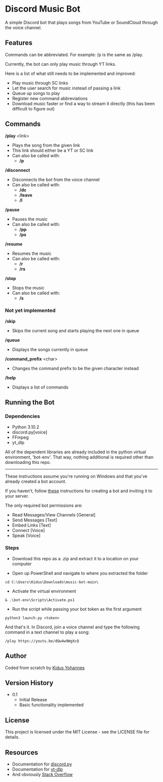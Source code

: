 # Discord Music Bot

A simple Discord bot that plays songs from YouTube or SoundCloud through the voice channel.

## Features

Commands can be abbreviated. For example: /p is the same as /play.

Currently, the bot can only play music through YT links.

Here is a list of what still needs to be implemented and improved:

* Play music through SC links
* Let the user search for music instead of passing a link
* Queue up songs to play
* Register new command abbreviations
* Download music faster or find a way to stream it directly (this has been difficult to figure out)

## Commands

**/play** &lt;link&gt;

* Plays the song from the given link
* This link should either be a YT or SC link
* Can also be called with: 
    * **/p**

**/disconnect**
* Disconnects the bot from the voice channel
* Can also be called with: 
    * **/dc**
    * **/leave**
    * **/l**

**/pause**
* Pauses the music
* Can also be called with: 
    * **/pp**
    * **/ps**

**/resume**
* Resumes the music
* Can also be called with: 
    * **/r**
    * **/rs**

**/stop**
* Stops the music
* Can also be called with: 
    * **/s**

### Not yet implemented

**/skip**
* Skips the current song and starts playing the next one in queue

**/queue**
* Displays the songs currently in queue

**/command_prefix** &lt;char&gt;
* Changes the command prefix to be the given character instead

**/help**
* Displays a list of commands

## Running the Bot

### Dependencies

* Python 3.10.2
* discord.py[voice]
* FFmpeg
* yt_dlp

All of the dependent libraries are already included in the python virtual environment, 'bot-env'. That way, nothing additional is required other than downloading this repo.

---

These instructions assume you're running on Windows and that you've already created a bot account.

If you haven't, follow [these](https://discordpy.readthedocs.io/en/stable/discord.html#) instructions for creating a bot and inviting it to your server.

The only required bot permissions are:
* Read Messages/View Channels [General]
* Send Messages [Text]
* Embed Links [Text]
* Connect [Voice]
* Speak [Voice]

### Steps

* Download this repo as a .zip and extract it to a location on your computer

* Open up PowerShell and navigate to where you extracted the folder
```
cd C:\Users\Kidus\Downloads\music-bot-main\
```

* Activate the virtual environment
```
& .\bot-env\Scripts\Activate.ps1
```

* Run the script while passing your bot token as the first argument
```
python3 launch.py <token>
```

And that's it. In Discord, join a voice channel and type the following command in a text channel to play a song:
```
/play https://youtu.be/dQw4w9WgXcQ
```

## Author

Coded from scratch by [Kidus Yohannes](https://kidusyohannes.me/)

## Version History

* 0.1
    * Initial Release
    * Basic functionality implemented

## License

This project is licensed under the MIT License - see the LICENSE file for details.

## Resources

* Documentation for [discord.py](https://discordpy.readthedocs.io/en/stable/index.html)
* Documentation for [yt-dlp](https://github.com/yt-dlp/yt-dlp)
* And obviously [Stack Overflow](https://stackoverflow.com/)
